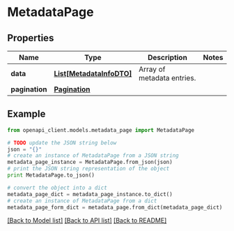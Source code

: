 # MetadataPage


## Properties

Name | Type | Description | Notes
------------ | ------------- | ------------- | -------------
**data** | [**List[MetadataInfoDTO]**](MetadataInfoDTO.md) | Array of metadata entries. | 
**pagination** | [**Pagination**](Pagination.md) |  | 

## Example

```python
from openapi_client.models.metadata_page import MetadataPage

# TODO update the JSON string below
json = "{}"
# create an instance of MetadataPage from a JSON string
metadata_page_instance = MetadataPage.from_json(json)
# print the JSON string representation of the object
print MetadataPage.to_json()

# convert the object into a dict
metadata_page_dict = metadata_page_instance.to_dict()
# create an instance of MetadataPage from a dict
metadata_page_form_dict = metadata_page.from_dict(metadata_page_dict)
```
[[Back to Model list]](../README.md#documentation-for-models) [[Back to API list]](../README.md#documentation-for-api-endpoints) [[Back to README]](../README.md)


